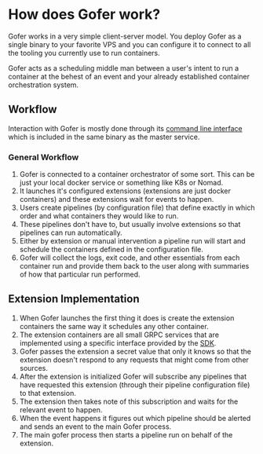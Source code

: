 # How does Gofer work?

Gofer works in a very simple client-server model. You deploy Gofer as a single binary to your favorite VPS and you can configure it to connect to all the tooling you currently use to run containers.

Gofer acts as a scheduling middle man between a user's intent to run a container at the behest of an event and your already established container orchestration system.

## Workflow

Interaction with Gofer is mostly done through its [command line interface](./cli/index.html) which is included in the same binary as the master service.

### General Workflow

1. Gofer is connected to a container orchestrator of some sort. This can be just your local docker service or something like K8s or Nomad.
2. It launches it's configured extensions (extensions are just docker containers) and these extensions wait for events to happen.
3. Users create pipelines (by configuration file) that define exactly in which order and what containers they would like to run.
4. These pipelines don't have to, but usually involve extensions so that pipelines can run automatically.
5. Either by extension or manual intervention a pipeline run will start and schedule the containers defined in the configuration file.
6. Gofer will collect the logs, exit code, and other essentials from each container run and provide them back to the user along with summaries of how that particular run performed.

## Extension Implementation

1. When Gofer launches the first thing it does is create the extension containers the same way it schedules any other container.
2. The extension containers are all small GRPC services that are implemented using a specific interface provided by the [SDK](https://pkg.go.dev/github.com/clintjedwards/gofer/sdk).
3. Gofer passes the extension a secret value that only it knows so that the extension doesn't respond to any requests that might come from other sources.
4. After the extension is initialized Gofer will subscribe any pipelines that have requested this extension (through their pipeline configuration file) to that extension.
5. The extension then takes note of this subscription and waits for the relevant event to happen.
6. When the event happens it figures out which pipeline should be alerted and sends an event to the main Gofer process.
7. The main gofer process then starts a pipeline run on behalf of the extension.
